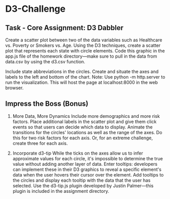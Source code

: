 # D3-Challenge

## Task - Core Assignment: D3 Dabbler
Create a scatter plot between two of the data variables such as Healthcare vs. Poverty or Smokers vs. Age.
Using the D3 techniques, create a scatter plot that represents each state with circle elements. Code this graphic in the app.js file of the homework directory—make sure to pull in the data from data.csv by using the d3.csv function. 

Include state abbreviations in the circles.
Create and situate the axes and labels to the left and bottom of the chart.
Note: Use python -m http.server to run the visualization. This will host the page at localhost:8000 in the web browser.

## Impress the Boss (Bonus)
1. More Data, More Dynamics
Include more demographics and more risk factors. Place additional labels in the scatter plot and give them click events so that users can decide which data to display. Animate the transitions for the circles' locations as well as the range of the axes. Do this for two risk factors for each axis. Or, for an extreme challenge, create three for each axis.

2. Incorporate d3-tip
While the ticks on the axes allow us to infer approximate values for each circle, it's impossible to determine the true value without adding another layer of data. Enter tooltips: developers can implement these in their D3 graphics to reveal a specific element's data when the user hovers their cursor over the element. Add tooltips to the circles and display each tooltip with the data that the user has selected. Use the d3-tip.js plugin developed by Justin Palmer—this plugin is included in the assignment directory.